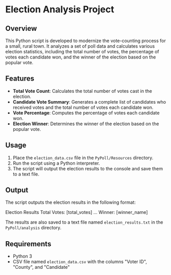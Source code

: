 # Election Analysis Project

## Overview
This Python script is developed to modernize the vote-counting process for a small, rural town. It analyzes a set of poll data and calculates various election statistics, including the total number of votes, the percentage of votes each candidate won, and the winner of the election based on the popular vote.

## Features
- **Total Vote Count**: Calculates the total number of votes cast in the election.
- **Candidate Vote Summary**: Generates a complete list of candidates who received votes and the total number of votes each candidate won.
- **Vote Percentage**: Computes the percentage of votes each candidate won.
- **Election Winner**: Determines the winner of the election based on the popular vote.

## Usage
1. Place the `election_data.csv` file in the `PyPoll/Resources` directory.
2. Run the script using a Python interpreter.
3. The script will output the election results to the console and save them to a text file.

## Output
The script outputs the election results in the following format:

Election Results
Total Votes: [total_votes]
…
Winner: [winner_name]

The results are also saved to a text file named `election_results.txt` in the `PyPoll/analysis` directory.

## Requirements
- Python 3
- CSV file named `election_data.csv` with the columns "Voter ID", "County", and "Candidate"


